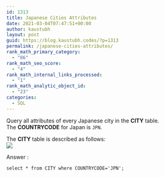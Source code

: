 ```yaml
---
id: 1313
title: Japanese Cities Attributes
date: 2021-03-04T07:47:51+00:00
author: kaustubh
layout: post
guid: https://blog.kaustubh.codes/?p=1313
permalink: /japanese-cities-attributes/
rank_math_primary_category:
  - "86"
rank_math_seo_score:
  - "4"
rank_math_internal_links_processed:
  - "1"
rank_math_analytic_object_id:
  - "23"
categories:
  - SQL
---
```

Query all attributes of every Japanese city in the&nbsp;**CITY**&nbsp;table. The&nbsp;**COUNTRYCODE**&nbsp;for Japan is&nbsp;`JPN`.

The **CITY** table is described as follows:  
![](https://s3.amazonaws.com/hr-challenge-images/8137/1449729804-f21d187d0f-CITY.jpg) 

Answer :

<pre class="wp-block-code"><code>select * from CITY where COUNTRYCODE='JPN';</code></pre>